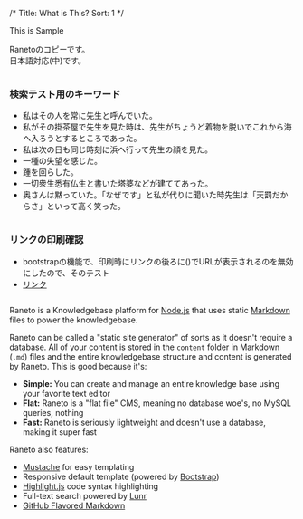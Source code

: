 /*
Title: What is This?
Sort: 1
*/

This is Sample

Ranetoのコピーです。  
日本語対応(中)です。

```

```
### 検索テスト用のキーワード
* 私はその人を常に先生と呼んでいた。
* 私がその掛茶屋で先生を見た時は、先生がちょうど着物を脱いでこれから海へ入ろうとするところであった。
* 私は次の日も同じ時刻に浜へ行って先生の顔を見た。
* 一種の失望を感じた。
* 踵を回らした。
* 一切衆生悉有仏生と書いた塔婆などが建ててあった。
* 奥さんは黙っていた。「なぜです」と私が代りに聞いた時先生は「天罰だからさ」といって高く笑った。

```

```

### リンクの印刷確認
* bootstrapの機能で、印刷時にリンクの後ろに()でURLが表示されるのを無効にしたので、そのテスト
* [リンク](http://www.hoge.com)


```

```

Raneto is a Knowledgebase platform for [Node.js](http://nodejs.org) that uses static
[Markdown](http://daringfireball.net/projects/markdown) files to power the knowledgebase.

Raneto can be called a "static site generator" of sorts as it doesn't require a database. All
of your content is stored in the `content` folder in Markdown (`.md`) files and the entire
knowledgebase structure and content is generated by Raneto. This is good because it's:

* **Simple:** You can create and manage an entire knowledge base using your favorite text editor
* **Flat:** Raneto is a "flat file" CMS, meaning no database woe's, no MySQL queries, nothing
* **Fast:** Raneto is seriously lightweight and doesn't use a database, making it super fast

Raneto also features:

* [Mustache](http://mustache.github.io) for easy templating
* Responsive default template (powered by [Bootstrap](http://getbootstrap.com))
* [Highlight.js](http://highlightjs.org) code syntax highlighting
* Full-text search powered by [Lunr](http://lunrjs.com)
* [GitHub Flavored Markdown](https://help.github.com/articles/github-flavored-markdown)